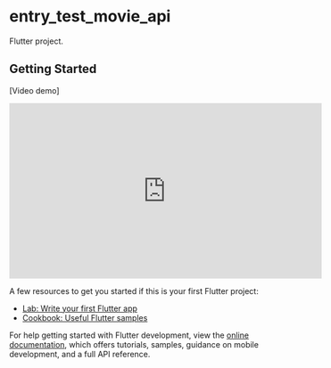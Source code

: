 # entry_test_movie_api

 Flutter project.

## Getting Started


[Video demo]
<iframe width="560" height="315" src="https://www.youtube.com/embed/pHQdHJYOpxI?si=nYncpU2M5Cm-b2Ck" title="YouTube video player" frameborder="0" allow="accelerometer; autoplay; clipboard-write; encrypted-media; gyroscope; picture-in-picture; web-share" allowfullscreen></iframe>


A few resources to get you started if this is your first Flutter project:

- [Lab: Write your first Flutter app](https://docs.flutter.dev/get-started/codelab)
- [Cookbook: Useful Flutter samples](https://docs.flutter.dev/cookbook)

For help getting started with Flutter development, view the
[online documentation](https://docs.flutter.dev/), which offers tutorials,
samples, guidance on mobile development, and a full API reference.

